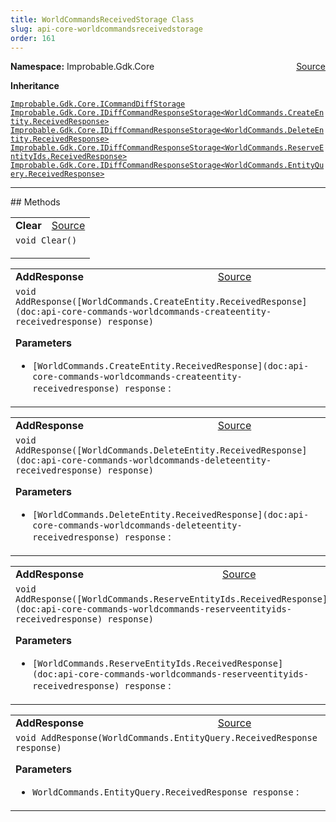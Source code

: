 ```yaml
---
title: WorldCommandsReceivedStorage Class
slug: api-core-worldcommandsreceivedstorage
order: 161
---
```


<p><b>Namespace:</b> Improbable.Gdk.Core<span style="float: right"><a href="https://www.github.com/spatialos/gdk-for-unity/blob/0.3.3/workers/unity/Packages/io.improbable.gdk.core/Worker/WorldCommandsReceivedStorage.cs/#L10">Source</a></span></p>



</p>
<p><b>Inheritance</b></p>

<code>[Improbable.Gdk.Core.ICommandDiffStorage](doc:api-core-icommanddiffstorage)</code>
<code>[Improbable.Gdk.Core.IDiffCommandResponseStorage<WorldCommands.CreateEntity.ReceivedResponse>](doc:api-core-idiffcommandresponsestorage)</code>
<code>[Improbable.Gdk.Core.IDiffCommandResponseStorage<WorldCommands.DeleteEntity.ReceivedResponse>](doc:api-core-idiffcommandresponsestorage)</code>
<code>[Improbable.Gdk.Core.IDiffCommandResponseStorage<WorldCommands.ReserveEntityIds.ReceivedResponse>](doc:api-core-idiffcommandresponsestorage)</code>
<code>[Improbable.Gdk.Core.IDiffCommandResponseStorage<WorldCommands.EntityQuery.ReceivedResponse>](doc:api-core-idiffcommandresponsestorage)</code>











</p>
<hr style="width:100%; border-top-color:#d8d8d8" />
## Methods


</p>


<table class="io-api-doc">    <tr>        <td class="io-api-doc-name"><a id="clear"></a><b>Clear</b></td>        <td class="io-api-doc-source"><a href="https://www.github.com/spatialos/gdk-for-unity/blob/0.3.3/workers/unity/Packages/io.improbable.gdk.core/Worker/WorldCommandsReceivedStorage.cs/#L31">Source</a></td>    </tr>    <tr>        <td class="io-api-doc-content" colspan="2"><code>void Clear()</code></p></td>    </tr></table>
<table class="io-api-doc">    <tr>        <td class="io-api-doc-name"><a id="addresponse-worldcommands-createentity-receivedresponse"></a><b>AddResponse</b></td>        <td class="io-api-doc-source"><a href="https://www.github.com/spatialos/gdk-for-unity/blob/0.3.3/workers/unity/Packages/io.improbable.gdk.core/Worker/WorldCommandsReceivedStorage.cs/#L43">Source</a></td>    </tr>    <tr>        <td class="io-api-doc-content" colspan="2"><code>void AddResponse([WorldCommands.CreateEntity.ReceivedResponse](doc:api-core-commands-worldcommands-createentity-receivedresponse) response)</code></p></p><b>Parameters</b><ul><li><code>[WorldCommands.CreateEntity.ReceivedResponse](doc:api-core-commands-worldcommands-createentity-receivedresponse) response</code> : </li></ul></td>    </tr></table>
<table class="io-api-doc">    <tr>        <td class="io-api-doc-name"><a id="addresponse-worldcommands-deleteentity-receivedresponse"></a><b>AddResponse</b></td>        <td class="io-api-doc-source"><a href="https://www.github.com/spatialos/gdk-for-unity/blob/0.3.3/workers/unity/Packages/io.improbable.gdk.core/Worker/WorldCommandsReceivedStorage.cs/#L48">Source</a></td>    </tr>    <tr>        <td class="io-api-doc-content" colspan="2"><code>void AddResponse([WorldCommands.DeleteEntity.ReceivedResponse](doc:api-core-commands-worldcommands-deleteentity-receivedresponse) response)</code></p></p><b>Parameters</b><ul><li><code>[WorldCommands.DeleteEntity.ReceivedResponse](doc:api-core-commands-worldcommands-deleteentity-receivedresponse) response</code> : </li></ul></td>    </tr></table>
<table class="io-api-doc">    <tr>        <td class="io-api-doc-name"><a id="addresponse-worldcommands-reserveentityids-receivedresponse"></a><b>AddResponse</b></td>        <td class="io-api-doc-source"><a href="https://www.github.com/spatialos/gdk-for-unity/blob/0.3.3/workers/unity/Packages/io.improbable.gdk.core/Worker/WorldCommandsReceivedStorage.cs/#L53">Source</a></td>    </tr>    <tr>        <td class="io-api-doc-content" colspan="2"><code>void AddResponse([WorldCommands.ReserveEntityIds.ReceivedResponse](doc:api-core-commands-worldcommands-reserveentityids-receivedresponse) response)</code></p></p><b>Parameters</b><ul><li><code>[WorldCommands.ReserveEntityIds.ReceivedResponse](doc:api-core-commands-worldcommands-reserveentityids-receivedresponse) response</code> : </li></ul></td>    </tr></table>
<table class="io-api-doc">    <tr>        <td class="io-api-doc-name"><a id="addresponse-worldcommands-entityquery-receivedresponse"></a><b>AddResponse</b></td>        <td class="io-api-doc-source"><a href="https://www.github.com/spatialos/gdk-for-unity/blob/0.3.3/workers/unity/Packages/io.improbable.gdk.core/Worker/WorldCommandsReceivedStorage.cs/#L58">Source</a></td>    </tr>    <tr>        <td class="io-api-doc-content" colspan="2"><code>void AddResponse(WorldCommands.EntityQuery.ReceivedResponse response)</code></p></p><b>Parameters</b><ul><li><code>WorldCommands.EntityQuery.ReceivedResponse response</code> : </li></ul></td>    </tr></table>



